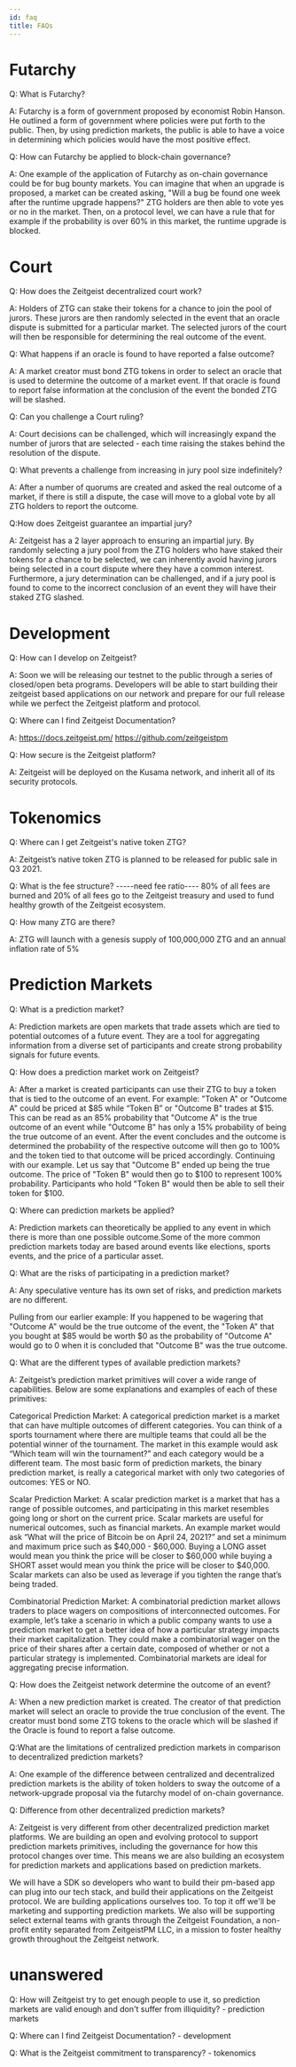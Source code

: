```yaml
---
id: faq
title: FAQs
---
```

Futarchy
==========

Q: What is Futarchy?

A: Futarchy is a form of government proposed by economist Robin Hanson. He outlined a form of government where policies were put forth to the public. Then, by using prediction markets, the public is able to have a voice in determining which policies would have the most positive effect. 

Q: How can Futarchy be applied to block-chain governance?	

A: One example of the application of Futarchy as on-chain governance could be for bug bounty markets. You can imagine that when an upgrade is proposed, a market can be created asking, "Will a bug be found one week after the runtime upgrade happens?" ZTG holders are then able to vote yes or no in the market. Then, on a protocol level, we can have a rule that for example if the probability is over 60% in this market, the runtime upgrade is blocked.

Court
=====

Q: How does the Zeitgeist decentralized court work? 

A: Holders of ZTG can stake their tokens for a chance to join the pool of jurors. These jurors are then randomly selected in the event that an oracle dispute is submitted for a particular market. The selected jurors of the court will then be responsible for determining the real outcome of the event.

Q: What happens if an oracle is found to have reported a false outcome?

A: A market creator must bond ZTG tokens in order to select an oracle that is used to determine the outcome of a market event. If that oracle is found to report false information at the conclusion of the event the bonded ZTG will be slashed. 

Q: Can you challenge a Court ruling?

A: Court decisions can be challenged, which will increasingly expand the number of jurors that are selected - each time raising the stakes behind the resolution of the dispute.

Q: What prevents a challenge from increasing in jury pool size indefinitely? 

A: After a number of quorums are created and asked the real outcome of a market, if there is still a dispute, the case will move to a global vote by all ZTG holders to report the outcome.

Q:How does Zeitgeist guarantee an impartial jury?  

A:  Zeitgeist has a 2 layer approach to ensuring an impartial jury. By randomly selecting a jury pool from the ZTG holders who have staked their tokens for a chance to be selected, we can inherently avoid having jurors being selected in a court dispute where they have a common interest. Furthermore, a jury determination can be challenged, and if a jury pool is found to come to the incorrect conclusion of an event they will have their staked ZTG slashed.



Development
===========

Q: How can I develop on Zeitgeist?

A: Soon we will be releasing our testnet to the public through a series of closed/open beta programs. Developers will be able to start building their zeitgeist based applications on our network and prepare for our full release while we perfect the Zeitgeist platform and protocol.

Q: Where can I find Zeitgeist Documentation?

A: https://docs.zeitgeist.pm/
https://github.com/zeitgeistpm

Q: How secure is the Zeitgeist platform?

A: Zeitgeist will be deployed on the Kusama network, and inherit all of its security protocols.



Tokenomics
==========

Q: Where can I get Zeitgeist's native token ZTG?

A: Zeitgeist’s native token ZTG is planned to be released for public sale in Q3 2021.

Q: What is the fee structure?
-----need fee ratio----
80% of all fees are burned and 20% of all fees go to the Zeitgeist treasury and used to fund healthy growth of the Zeitgeist ecosystem.

Q: How many ZTG are there?

A: ZTG will launch with a genesis supply of 100,000,000 ZTG and an annual inflation rate of 5%


Prediction Markets
==================

Q: What is a prediction market?

A: Prediction markets are open markets that trade assets which are tied to potential outcomes of a future event. They are a tool for aggregating information from a diverse set of participants and create strong probability signals for future events.

Q: How does a prediction market work on Zeitgeist?

A: After a market is created participants can use their ZTG to buy a token that is tied to the outcome of an event. 
For example: "Token A" or "Outcome A" could be priced at $85 while “Token B” or "Outcome B" trades at $15. This can be read as an 85% probability that "Outcome A" is the true outcome of an event while "Outcome B" has only a 15% probability of being the true outcome of an event. 
After the event concludes and the outcome is determined the probability of the respective outcome will then go to 100% and the token tied to that outcome will be priced accordingly. 
Continuing with our example. Let us say that "Outcome B" ended up being the true outcome. The price of "Token B" would then go to $100 to represent 100% probability. Participants who hold "Token B" would then be able to sell their token for $100.

Q: Where can prediction markets be applied?

A: Prediction markets can theoretically be applied to any event in which there is more than one possible outcome.Some of the more common prediction markets today are based around events like elections, sports events, and the price of a particular asset.
   
Q: What are the risks of participating in a prediction market?

A: Any speculative venture has its own set of risks, and prediction markets are no different. 

Pulling from our earlier example: If you happened to be wagering that "Outcome A" would be the true outcome of the event, the "Token A" that you bought at $85 would be worth $0 as the probability of "Outcome A" would go to 0 when it is concluded that "Outcome B" was the true outcome.  

Q: What are the different types of available prediction markets?

A: Zeitgeist’s prediction market primitives will cover a wide range of capabilities. Below are some explanations and examples of each of these primitives:

Categorical Prediction Market:
A categorical prediction market is a market that can have multiple outcomes of different categories. You can think of a sports tournament where there are multiple teams that could all be the potential winner of the tournament. The market in this example would ask “Which team will win the tournament?” and each category would be a different team. The most basic form of prediction markets, the binary prediction market, is really a categorical market with only two categories of outcomes: YES or NO.

Scalar Prediction Market:
A scalar prediction market is a market that has a range of possible outcomes, and participating in this market resembles going long or short on the current price. Scalar markets are useful for numerical outcomes, such as financial markets. An example market would ask “What will the price of Bitcoin be on April 24, 2021?” and set a minimum and maximum price such as $40,000 - $60,000. Buying a LONG asset would mean you think the price will be closer to $60,000 while buying a SHORT asset would mean you think the price will be closer to $40,000. 
Scalar markets can also be used as leverage if you tighten the range that’s being traded.

Combinatorial Prediction Market:
A combinatorial prediction market allows traders to place wagers on compositions of interconnected outcomes. For example, let’s take a scenario in which a public company wants to use a prediction market to get a better idea of how a particular strategy impacts their market capitalization. They could make a combinatorial wager on the price of their shares after a certain date, composed of whether or not a particular strategy is implemented. Combinatorial markets are ideal for aggregating precise information.


Q: How does the Zeitgeist network determine the outcome of an event?

A: When a new prediction market is created. The creator of that prediction market will select an oracle to provide the true conclusion of the event. The creator must bond some ZTG tokens to the oracle which will be slashed if the Oracle is found to report a false outcome.

Q:What are the limitations of centralized prediction markets in comparison to decentralized prediction markets?

A: One example of the difference between centralized and decentralized prediction markets is the ability of token holders to sway the outcome of a network-upgrade proposal via the futarchy model of on-chain governance. 

Q: Difference from other decentralized prediction markets?

A: Zeitgeist is very different from other decentralized prediction market platforms.
We are building an open and evolving protocol to support prediction markets primitives, including the governance for how this protocol changes over time. This means we are also building an ecosystem for prediction markets and applications based on prediction markets.

We will have a SDK so developers who want to build their pm-based app can plug into our tech stack, and build their applications on the Zeitgeist protocol. We are building applications ourselves too. To top it off we'll be marketing and supporting prediction markets.
 We also will be supporting select external teams with grants through the Zeitgeist Foundation, a non-profit entity separated from ZeitgeistPM LLC, in a mission to foster healthy growth throughout the Zeitgeist network.


unanswered
==========

Q: How will Zeitgeist try to get enough people to use it, so prediction markets are valid enough and don't suffer from illiquidity? - prediction markets

Q: Where can I find Zeitgeist Documentation? - development

Q: What is the Zeitgeist commitment to transparency? - tokenomics
